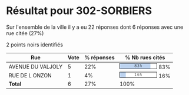 # Résultat pour 302-SORBIERS

Sur l'ensemble de la ville il y a eu 22 réponses dont 6 réponses avec une rue citée (27%)

2 points noirs identifiés

| Rue | Vote | % réponses | % Nb rues cités|
|-----|------|------------|----------------|
| AVENUE DU VALJOLY | 5 | 22% | <img src="../../img/bar_83.gif" />&nbsp;83%|
| RUE DE L ONZON | 1 | 4% | <img src="../../img/bar_16.gif" />&nbsp;16%|
| **Total** | 6 | 27% | 100%|
